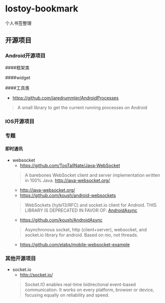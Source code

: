 # lostoy-bookmark
个人书签整理

## 开源项目

### Android开源项目

####框架类

####widget

####工具类
* https://github.com/jaredrummler/AndroidProcesses
> A small library to get the current running processes on Android

### IOS开源项目

### 专题

#### 即时通讯
* websocket
	- https://github.com/TooTallNate/Java-WebSocket
	> A barebones WebSocket client and server implementation written in 100% Java. http://java-websocket.org/
	- http://java-websocket.org/
	- https://github.com/koush/android-websockets
	> WebSockets (hybi13/RFC) and socket.io client for Android.
	> THIS LIBRARY IS DEPRECATED IN FAVOR OF:
[AndroidAsync](https://github.com/koush/AndroidAsync)
	- https://github.com/koush/AndroidAsync
	> Asynchronous socket, http (client+server), websocket, and socket.io library for android. Based on nio, not threads.
	- https://github.com/elabs/mobile-websocket-example

### 其他开源项目
* socket.io
	- http://socket.io/
	> Socket.IO enables real-time bidirectional event-based communication.
It works on every platform, browser or device, focusing equally on reliability and speed.


